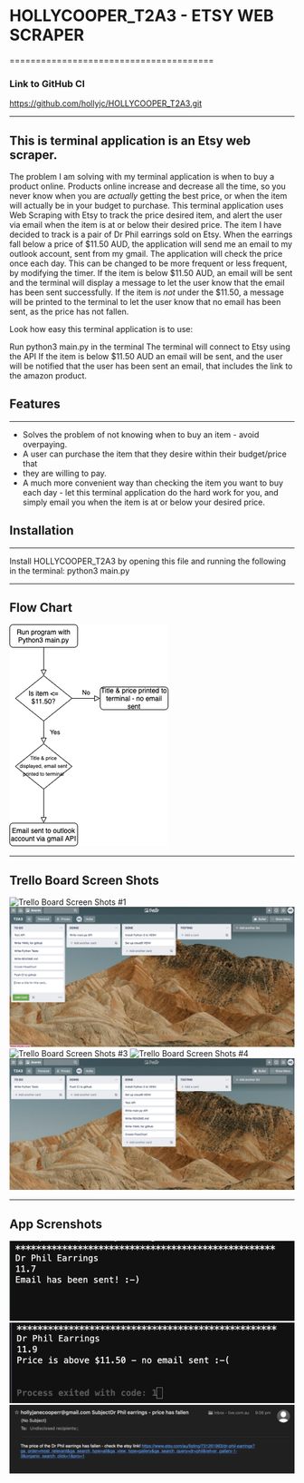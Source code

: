# HOLLYCOOPER_T2A3 - ETSY  WEB SCRAPER
=======================================

### Link to GitHub CI 
https://github.com/hollyjc/HOLLYCOOPER_T2A3.git

---------------------------------------------------------------------------------------

## This is terminal application is an Etsy web scraper.
The problem I am solving with my terminal application is when to buy a product online.
Products online increase and decrease all the time, so you never know when you are
*actually* getting the best price, or when the item will actually be in your 
budget to purchase. This terminal application uses Web Scraping with Etsy to 
track the price desired item, and alert the user via email when the item is at
or below their desired price.
The item I have decided to track is a pair of Dr Phil earrings sold on Etsy.
When the earrings fall below a price of $11.50 AUD, the application will send
me an email to my outlook account, sent from my gmail. The application will 
check the price once each day. This can be changed to be more frequent or less 
frequent, by modifying the timer. If the item is below $11.50 AUD, an email 
will be sent and the terminal will display a message to let the user know that
the email has been sent successfully. If the item is *not* under the $11.50, a 
message will be printed to the terminal to let the user know that no email has been 
sent, as the price has not fallen.

Look how easy this terminal application is to use:

Run python3 main.py in the terminal
The terminal will connect to Etsy using the API
If the item is below $11.50 AUD an email will be sent, and the user will be
notified that the user has been sent an email, that includes the link to the 
amazon product. 


## Features
------------------------------------------------------------
- Solves the problem of not knowing when to buy an item - avoid overpaying.
- A user can purchase the item that they desire within their budget/price that 
- they are willing to pay.
- A much more convenient way than checking the item you want to buy each day - let this terminal application do the hard work for you, and simply email you when the item is at or below your desired price.

## Installation
------------------------------------------------------------

Install HOLLYCOOPER_T2A3 by opening this file and running the following in
the terminal:
python3 main.py 


--------------------------------------------------------------
## Flow Chart
![Flow Chart](HOLLYCOOPER_T2A3.png)

--------------------------------------------------------------

## Trello Board Screen Shots

![Trello Board Screen Shots #1](HOLLYCOOPER_T2A3-1.png)
![Trello Board Screen Shot #2](HOLLYCOOPER_T2A3-2.png)
![Trello Board Screen Shots #3](HOLLYCOOPER_T2A3-3.png)
![Trello Board Screen Shots #4](HOLLYCOOPER_T2A3-4.png)
![Trello Board Screen Shots #5](HOLLYCOOPER_T2A3-5.png)

-------------------------------------------------------------

## App Screnshots 
![Email sent terminal message](HOLLYCOOPER_T2A3-nosent.png)
![Email has not been sent terminal message](HOLLYCOOPER_T2A3-sent.png)
![Screenshot of email](HOLLYCOOPER_T2A3-Terminal.png)